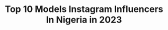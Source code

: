 ---
title: Top 10 Models Instagram Influencers In Nigeria in 2023
description: >-
  Find top models Instagram influencers in Nigeria in 2023. Most popular hashtags: #explorepage #explore #exploremore.
platform: Instagram
hits: 131
text_top: See the best Instagram profiles on inBeat.
text_bottom: Our search engine aggregates 131 Instagram influencers like this in Nigeria for you to pitch.
profiles:
  - username: "assumptanwaz"
    fullname: >-
      Assumpta
    bio: >-
      🇫🇷 🇳🇬 Finance 👩🏻‍🏫 Face model @steph__claire God’s little favorite
    location: "Nigeria"
    followers: 2307
    engagement: 2287
    commentsToLikes: 0.190475
    id: ck5zzdvmhbjx00i1449xva9b0
    verified: false
    hashtags: "#ireade19"
  - username: "the_life.of.seyi"
    fullname: >-
      OLUWASEYIFUNMI 🥵
    bio: >-
      Bsc Acct🎓 model Heliophilic to the core! 🌞
    location: "Nigeria"
    followers: 5758
    engagement: 2025
    commentsToLikes: 0.150600
    id: ck0tvv3i5cx460i19p9p70qo6
    verified: false
    hashtags: "#exploremore, #nigerian, #lagos, #madeinnigeria"
  - username: "darkskin_tosin"
    fullname: >-
      TOSIN IYANUOLUWA OLAJIRE
    bio: >-
      🌻 🌻🌻 @selectmodellondon @musemodelsnyc @premium_models @fabbrica.milano @fifthmodels @bossmodelsa I am a living Miracle of God’s Grace Be a warrior
    location: "Nigeria"
    followers: 7658
    engagement: 1998
    commentsToLikes: 0.087280
    id: ck0vyk4so4ehm0i19fptvpbjt
    verified: false
    hashtags: "#explorepage, #blackgirlmagic, #exploremore, #explore"
  - username: "rebeccafabunmi_"
    fullname: >-
      Dark Horse
    bio: >-
      Few Models 🇳🇬 @fewmodels Bookings - Dolapo.yusuf@fewmodels.com
    location: "Nigeria"
    followers: 13073
    engagement: 2059
    commentsToLikes: 0.038315
    id: ck5bv9e2sj82h0i110ndg95f1
    verified: false
    hashtags: ""
  - username: "official_thuggergirl"
    fullname: >-
      Beautiful_thuggergirl🔺
    bio: >-
      •Model •Stylist/Designer Business page : @boe_luxury @apparels_designs 🛍💰 Brand ambassador: @skin_byshay
    location: "Nigeria"
    followers: 5534
    engagement: 1388
    commentsToLikes: 0.079798
    id: ck8swwn2kfhx40j78gjg66b20
    verified: false
    hashtags: "#explorepage, #staysafe, #explore"
  - username: "lateefwahbson"
    fullname: >-
      Wahab Lateef
    bio: >-
      🇳🇬⚽️ ▪ Winger/Striker ▪ Model ▪ Brand | Fitness | Lifestyle | Fashion ▪ COLLABS | PROMOTIONS (DM/EMAIL) Watch my highlight video⚽👇
    location: "Nigeria"
    followers: 9541
    engagement: 823
    commentsToLikes: 0.119459
    id: ck0tze8pyq0zm0i19kaytuda3
    verified: false
    hashtags: "#cleatworld, #mercurical, #vamesuhype, #cleatnation"
  - username: "thefrenchman__"
    fullname: >-
      DAVOU PWAJOK
    bio: >-
      Award winning fashion male model 2019 @fashionsfinestafrica For bookings: 08089667871
    location: "Nigeria"
    followers: 10444
    engagement: 1145
    commentsToLikes: 0.095972
    id: ck13avsjmsfpc0i19s7pwt5bs
    verified: false
    hashtags: "#fashion, #influencer, #explorepage, #davoupwajok"
  - username: "africanglow"
    fullname: >-
      Gloria🦋
    bio: >-
      Angel on Earth Nigerian• Model• Creative ART #ENDSARS
    location: "Nigeria"
    followers: 21156
    engagement: 758
    commentsToLikes: 0.083835
    id: ck9wfe2dgogfv0j78o8lawpq6
    verified: false
    hashtags: "#endsars, #lekkimassacre, #sarsmustend, #buharihasbeenabadboy"
  - username: "ay.grace"
    fullname: >-
      Ayodele Arowojobe 🦄
    bio: >-
      Singer|Songwriter Model|Designer CEO @graceempireofficial
    location: "Nigeria"
    followers: 18755
    engagement: 337
    commentsToLikes: 0.187997
    id: ck55nh2a5678r0i115u93szke
    verified: false
    hashtags: "#climaxchallenge, #shirts, #black, #endsars"
  - username: "kiera_coulibaly"
    fullname: >-
      kiyara
    bio: >-
      Model I paint🎨 @kiera_arts ℐ𝓉 𝓀𝑒𝑒𝓅𝓈 𝑔𝑒𝓉𝓉𝒾𝓃𝑔 𝒷𝑒𝓉𝓉𝑒𝓇.. DM for bookings
    location: "Nigeria"
    followers: 4689
    engagement: 2180
    commentsToLikes: 0.090220
    id: ckap2we2g0ly60i78p7lpcrve
    verified: false
    hashtags: "#bellanaijaweddings, #bellaweddingnaija, #explorepage, #bellaweddings"
---
